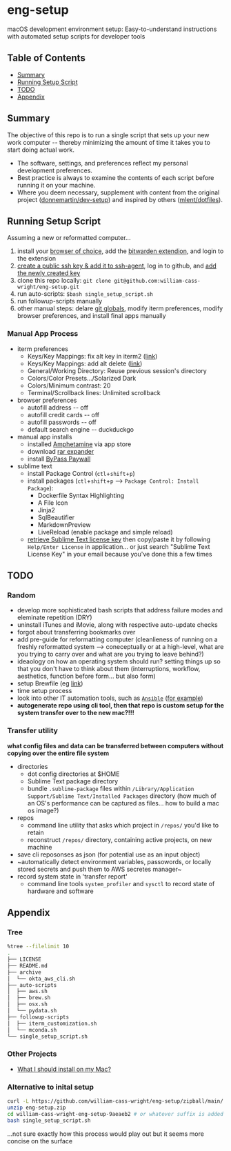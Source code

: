# eng-setup
macOS development environment setup: Easy-to-understand instructions with automated setup scripts for developer tools

## Table of Contents
- [Summary](#summary)
- [Running Setup Script](#running-setup-script)
- [TODO](#todo)
- [Appendix](#appendix)

## Summary
The objective of this repo is to run a single script that sets up your new work computer -- thereby minimizing the amount of time it takes you to start doing actual work. 

- The software, settings, and preferences reflect my personal development preferences. 
- Best practice is always to examine the contents of each script before running it on your machine.
- Where you deem necessary, supplement with content from the original project ([donnemartin/dev-setup](https://github.com/donnemartin/dev-setup)) and inspired by others ([mlent/dotfiles](https://github.com/mlent/dotfiles)). 

## Running Setup Script
Assuming a new or reformatted computer...

1. install your [browser of choice](https://brave.com/), add the [bitwarden extendion](https://chrome.google.com/webstore/detail/bitwarden-free-password-m/nngceckbapebfimnlniiiahkandclblb?hl=en), and login to the extension
2. [create a public ssh key & add it to ssh-agent](https://docs.github.com/en/authentication/connecting-to-github-with-ssh/generating-a-new-ssh-key-and-adding-it-to-the-ssh-agent), log in to github, and [add the newly created key](https://docs.github.com/en/authentication/connecting-to-github-with-ssh/adding-a-new-ssh-key-to-your-github-account)
3. clone this repo locally: `git clone git@github.com:william-cass-wright/eng-setup.git`
4. run auto-scripts: `$bash single_setup_script.sh`
5. run followup-scripts manually
6. other manual steps: delare [git globals](https://git-scm.com/book/en/v2/Getting-Started-First-Time-Git-Setup), modify iterm preferences, modify browser preferences, and install final apps manually

### Manual App Process
- iterm preferences
	- Keys/Key Mappings: fix alt key in iterm2 ([link](https://www.clairecodes.com/blog/2018-10-15-making-the-alt-key-work-in-iterm2/))
	- Keys/Key Mappings: add alt delete ([link](https://stackoverflow.com/questions/42735929/how-to-delete-a-word-in-iterm-in-mac-os))
	- General/Working Directory: Reuse previous session's directory
	- Colors/Color Presets.../Solarized Dark
	- Colors/Minimum contrast: 20
	- Terminal/Scrollback lines: Unlimited scrollback
- browser preferences
	- autofill address 		-- off
	- autofill credit cards -- off
	- autofill passwords 	-- off
	- default search engine -- duckduckgo
- manual app installs
	- installed [Amphetamine](https://apps.apple.com/us/app/amphetamine/id937984704?mt=12) via app store
	- download [rar expander](http://rarexpander.sourceforge.net/)
	- install [ByPass Paywall](https://github.com/iamadamdev/bypass-paywalls-chrome)
- sublime text
	- install Package Control (`ctl`+`shift`+`p`)
	- install packages (`ctl`+`shift`+`p` --> `Package Control: Install Package`):
		- Dockerfile Syntax Highlighting
		- A File Icon
		- Jinja2
		- SqlBeautifier
		- MarkdownPreview
		- LiveReload (enable package and simple reload)
	- [retrieve Sublime Text license key](https://www.sublimetext.com/retrieve_key) then copy/paste it by following `Help/Enter License` in application... or just search "Sublime Text License Key" in your email because you've done this a few times

## TODO
### Random
- develop more sophisticated bash scripts that address failure modes and eleminate repetition (DRY)
- uninstall iTunes and iMovie, along with respective auto-update checks
- forgot about transferring bookmarks over
- add pre-guide for reformatting computer (cleanlieness of running on a freshly reformatted system --> coneceptually or at a high-level, what are you trying to carry over and what are you trying to leave behind?)
- ideaology on how an operating system should run? setting things up so that you don't have to think about them (interruptions, workflow, aesthetics, function before form... but also form)
- setup Brewfile (eg [link](https://github.com/gomex/mac-setup/blob/master/Brewfile))
- time setup process
- look into other IT automation tools, such as [`Ansible`](https://docs.ansible.com/ansible/latest/user_guide/index.html#getting-started) ([for example](https://github.com/geerlingguy/mac-dev-playbook))
- **autogenerate repo using cli tool, then that repo is custom setup for the system transfer over to the new mac?!!!**

### Transfer utility
**what config files and data can be transferred between computers without copying over the entire file system**
- directories
	- dot config directories at $HOME
	- Sublime Text package directory
	- bundle `.sublime-package` files within `/Library/Application Support/Sublime Text/Installed Packages` directory (how much of an OS's performance can be captured as files... how to build a mac os image?)
- repos
	- command line utility that asks which project in `/repos/` you'd like to retain
	- reconstruct `/repos/` directory, containing active projects, on new machine
- save cli reposonses as json (for potential use as an input object)
- ~automatically detect environment variables, passowords, or locally stored secrets and push them to AWS secretes manager~
- record system state in 'transfer report'
	- command line tools `system_profiler` and `sysctl` to record state of hardware and software

## Appendix
### Tree
```bash
%tree --filelimit 10
.
├── LICENSE
├── README.md
├── archive
│  └── okta_aws_cli.sh
├── auto-scripts
│  ├── aws.sh
│  ├── brew.sh
│  ├── osx.sh
│  └── pydata.sh
├── followup-scripts
│  ├── iterm_customization.sh
│  └── mconda.sh
└── single_setup_script.sh
```

### Other Projects
- [What I should install on my Mac?](https://dev.to/gomex/what-i-should-install-on-my-mac-5bbi)

### Alternative to inital setup
```bash
curl -L https://github.com/william-cass-wright/eng-setup/zipball/main/ -o eng-setup.zip
unzip eng-setup.zip
cd william-cass-wright-eng-setup-9aeaeb2 # or whatever suffix is added
bash single_setup_script.sh
```
...not sure exactly how this process would play out but it seems more concise on the surface
